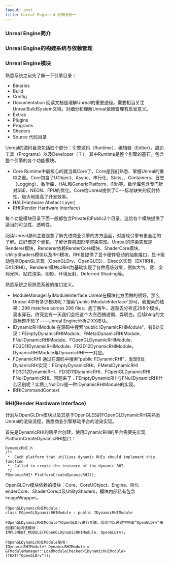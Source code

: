 ```yaml
---
layout: post
title: Unreal Engine 4 代码分析一
---
```


### Unreal Engine简介

### Unreal Engine的构建系统与依赖管理

### Unreal Engine模块

熟悉系统之前先了解一下引擎目录：

+ Binaries
+ Build
+ Config
+ Documentation 阅读文档是理解Unreal的重要途径。需要相当关注UnrealBuildSystem文档，对细分和理解Unreal依赖管理有启发意义。
+ Extras
+ Plugins
+ Programs
+ Shaders
+ Source 代码目录

Unreal的源码目录包括四个部分：引擎源码（Runtime），编辑器（Editor），周边工具（Programs）以及Developer（？）。其中Runtime是整个引擎的基石，包含整个引擎的各个功能模块。

+ Core
Runtime中最核心的就当属Core了，Core是我们熟悉、掌握Unreal的重中之重。Core包含了UObject、Async、串行化、Stats、、Containers、日志（Logging）、数学库、HAL和GenericPlatform、i18n等。数学库包含专门针对SSE、NEON、FPU的优化。Core给Unreal提供了C++标准缺失的反射特性，极大地提高了开发效率。
+ HAL(Hardware Abstact Layer)
+ RHI(Render Hardware Interface)

每个功能模块目录下面一般都包含Private和Public2个目录，这给各个模块提供了适当的可见性、透明性。

阅读Unreal源码主要是想了解先进商业引擎的方方面面，对游戏引擎有更全面的了解。正好借这个契机，了解计算机图形学渲染实现。Unreal的渲染实现是Renderer模块，Renderer依赖RenderCore模块、ShaderCore模块、UtilityShaders模块以及RHI模块，RHI是提供了显卡硬件驱动的抽象接口，显卡驱动包括OpenGL实现（OpenGLDrv、OpenGLES）、DirectX实现（DX11RHI、DX12RHI）。Renderer模块以RHI为基础实现了各种高级效果，例如大气、雾、全局光照、贴花渲染、阴影、环境反射、Deferred Shading等。


熟悉系统之前熟悉系统的接口定义。

+ ModuleManager与IModuleInterface Unreal在模块化方面做的很好，那么Unreal 4中有多少模块呢？搜索“public IModuleInterface”即可，我搜索的结果：298 matches across 296 files。庖丁解牛，逐渐去分析这298个模块，滴水穿石，终究会有一天我们会把这个大东西搞透彻、弄明白。后续blog的文章标题不愁了——Unreal Engine分析之XX模块。
+ IDynamicRHIModule 在源码中搜索“public IDynamicRHIModule”，有6处实现：FEmptyDynamicRHIModule、FMetalDynamicRHIModule、FNullDynamicRHIModule、FOpenGLDynamicRHIModule、FD3D11DynamicRHIModule、FD3D12DynamicRHIModule，DynamicRHIModule与DynamicRHI一一对应。
+ FDynamicRHI 通过在源码中搜索“public FDynamicRHI”，发现6处DynamicRHI实现：FEmptyDynamicRHI、FMetalDynamicRHI FD3D12DynamicRHI、FD3D11DynamicRHI、FOpenGLDynamicRHI FNullDynamicRHI。问题来了：FEmptyDynamicRHI与FNullDynamicRHI什么区别呢？实质上NullDrv是一种IDynamicRHIModule的实现。
+ IRHICommandContext

### RHI(Render Hardware Interface)


计划从OpenGLDrv模块以及其基于OpenGLES的FOpenGLDynamicRHI来熟悉Unreal的渲染流程，熟悉商业引擎移动平台的渲染实现。

首先是DynamicRHI的跨平台创建，使用DynamicRHI的平台需要先实现PlatformCreateDynamicRHI接口：

	DynamicRHI.h
	/**
	 *	Each platform that utilizes dynamic RHIs should implement this function
	 *	Called to create the instance of the dynamic RHI.
	 */
	FDynamicRHI* PlatformCreateDynamicRHI();
	

OpenGLDrv模块依赖的模块：Core、CoreUObject、Engine、RHI、enderCore、ShaderCore以及UtilityShaders，模块内部私有包含ImageWrapper。


	FOpenGLDynamicRHIModule：
	class FOpenGLDynamicRHIModule : public IDynamicRHIModule
	
	FOpenGLDynamicRHIModule与OpenGLDrv进行关联，后续可以通过字符串“OpenGLDrv”来创建和访问该模块：
	IMPLEMENT_MODULE(FOpenGLDynamicRHIModule, OpenGLDrv);
	
	FOpenGLDynamicRHIModule使用：
	IDynamicRHIModule* DynamicRHIModule = &FModuleManager::LoadModuleChecked<IDynamicRHIModule>(TEXT("OpenGLDrv"));

